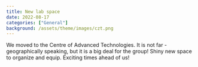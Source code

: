 ```yaml
---
title: New lab space
date: 2022-08-17 
categories: ["General"]
background: /assets/theme/images/czt.png
---
```


We moved to the Centre of Advanced Technologies. It is not far - geographically speaking, but it is a big deal for the group!
Shiny new space to organize and equip. Exciting times ahead of us!
